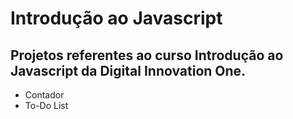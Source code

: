 # Introdução ao Javascript

## Projetos referentes ao curso Introdução ao Javascript da Digital Innovation One.

- Contador 
- To-Do List